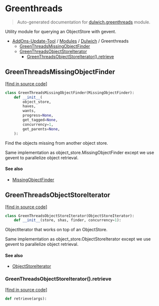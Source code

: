 # Greenthreads

> Auto-generated documentation for [dulwich.greenthreads](../../dulwich/greenthreads.py) module.

Utility module for querying an ObjectStore with gevent.

- [AddOns-Update-Tool](../README.md#addons-update-tool-index) / [Modules](../MODULES.md#addons-update-tool-modules) / [Dulwich](index.md#dulwich) / Greenthreads
    - [GreenThreadsMissingObjectFinder](#greenthreadsmissingobjectfinder)
    - [GreenThreadsObjectStoreIterator](#greenthreadsobjectstoreiterator)
        - [GreenThreadsObjectStoreIterator().retrieve](#greenthreadsobjectstoreiteratorretrieve)

## GreenThreadsMissingObjectFinder

[[find in source code]](../../dulwich/greenthreads.py#L68)

```python
class GreenThreadsMissingObjectFinder(MissingObjectFinder):
    def __init__(
        object_store,
        haves,
        wants,
        progress=None,
        get_tagged=None,
        concurrency=1,
        get_parents=None,
    ):
```

Find the objects missing from another object store.

Same implementation as object_store.MissingObjectFinder
except we use gevent to parallelize object retrieval.

#### See also

- [MissingObjectFinder](object_store.md#missingobjectfinder)

## GreenThreadsObjectStoreIterator

[[find in source code]](../../dulwich/greenthreads.py#L119)

```python
class GreenThreadsObjectStoreIterator(ObjectStoreIterator):
    def __init__(store, shas, finder, concurrency=1):
```

ObjectIterator that works on top of an ObjectStore.

Same implementation as object_store.ObjectStoreIterator
except we use gevent to parallelize object retrieval.

#### See also

- [ObjectStoreIterator](object_store.md#objectstoreiterator)

### GreenThreadsObjectStoreIterator().retrieve

[[find in source code]](../../dulwich/greenthreads.py#L131)

```python
def retrieve(args):
```
